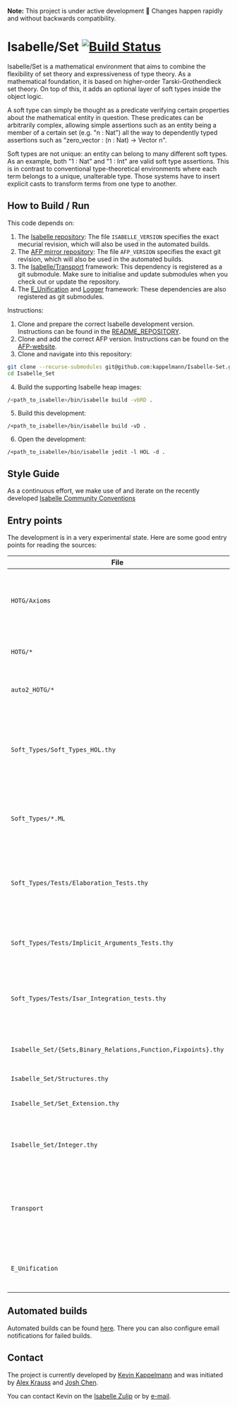 **Note:** This project is under active development 🚧 Changes happen rapidly and without backwards compatibility.

# Isabelle/Set [![Build Status](https://github.com/kappelmann/Isabelle-Set/actions/workflows/build.yml/badge.svg)](https://github.com/kappelmann/Isabelle-Set/actions)

Isabelle/Set is a mathematical environment that aims to combine the flexibility of set theory and expressiveness of type theory.
As a mathematical foundation, it is based on higher-order Tarski-Grothendieck set theory.
On top of this, it adds an optional layer of soft types inside the object logic.

A soft type can simply be thought as a predicate verifying certain properties about the mathematical entity in question.
These predicates can be arbitrarily complex, allowing simple assertions such as an entity being a member of a certain set (e.g. "n : Nat")
all the way to dependently typed assertions such as "zero\_vector : (n : Nat) -> Vector n".

Soft types are not unique: an entity can belong to many different soft types.
As an example, both "1 : Nat" and "1 : Int" are valid soft type assertions.
This is in contrast to conventional type-theoretical environments where each term belongs to a unique, unalterable type.
Those systems have to insert explicit casts to transform terms from one type to another.

## How to Build / Run

This code depends on:
1. The [Isabelle repository](https://isabelle.in.tum.de/repos/isabelle):
   The file `ISABELLE_VERSION` specifies the exact mecurial revision,
   which will also be used in the automated builds.
2. The [AFP mirror repository](https://github.com/isabelle-prover/mirror-afp-devel/):
   The file `AFP_VERSION` specifies the exact git revision,
   which will also be used in the automated builds.
3. The [Isabelle/Transport](https://github.com/kappelmann/transport-isabelle) framework:
   This dependency is registered as a git submodule.
   Make sure to initialise and update submodules when you check out or update the repository.
4. The [E\_Unification](https://github.com/kappelmann/e-unification-isabelle) and [Logger](https://github.com/kappelmann/logger-isabelle) framework:
   These dependencies are also registered as git submodules.

Instructions:
1. Clone and prepare the correct Isabelle development version.
   Instructions can be found in the
   [README_REPOSITORY](https://isabelle.in.tum.de/repos/isabelle/file/tip/README_REPOSITORY).
2. Clone and add the correct AFP version.
   Instructions can be found on the
   [AFP-website](https://www.isa-afp.org/using.html).
3. Clone and navigate into this repository:
  ```bash
  git clone --recurse-submodules git@github.com:kappelmann/Isabelle-Set.git
  cd Isabelle_Set
  ```
4. Build the supporting Isabelle heap images:
  ```bash
  /<path_to_isabelle>/bin/isabelle build -vbRD .
  ```
5. Build this development:
  ```
  /<path_to_isabelle>/bin/isabelle build -vD .
  ```
6. Open the development:
  ```
  /<path_to_isabelle>/bin/isabelle jedit -l HOL -d .
  ```

## Style Guide

As a continuous effort, we make use of and iterate on the recently developed
[Isabelle Community Conventions](https://isabelle.systems/conventions/)

## Entry points

The development is in a very experimental state.
Here are some good entry points for reading the sources:

File | Content
-----|--------
`HOTG/Axioms` | Axiomatisation of Tarski-Grothendieck set theory embedded in higher-order logic (HOTG).
`HOTG/*` | Basic set-theoretic results using HOTG.
`auto2_HOTG/*` | Experimental setup of the [auto2](https://www.isa-afp.org/entries/Auto2_HOL.html) prover for HOTG.
`Soft_Types/Soft_Types_HOL.thy` | Notion of soft type (based on HOL), types as predicates, function types, intersection types, etc.
`Soft_Types/*.ML` | Infrastructure for soft types: elaboration, unification, context data, etc.
`Soft_Types/Tests/Elaboration_Tests.thy` | Some examples of how soft type elaboration works, but mostly in the form of test cases.
`Soft_Types/Tests/Implicit_Arguments_Tests.thy` | Demonstrates automatic insertion of implicit arguments
`Soft_Types/Tests/Isar_Integration_tests.thy` | Demonstrates automatic generation of typing assumptions in proof contexts.
`Isabelle_Set/{Sets,Binary_Relations,Function,Fixpoints}.thy` | Further set-theoretic concepts with soft types
`Isabelle_Set/Structures.thy` | Basic syntax for structures
`Isabelle_Set/Set_Extension.thy` | Definitional set extension principle
`Isabelle_Set/Integer.thy` | Application of the set extension principle to construct `ℤ ⊇ ℕ`
`Transport` | Recent work to transport definitions via Galois connections and equivalences ([source](https://github.com/kappelmann/transport-isabelle))
`E_Unification` | A E-Unification framework for Isabelle ([source](https://github.com/kappelmann/e-unification-isabell://github.com/kappelmann/e-unification-isabellee))

## Automated builds

Automated builds can be found [here](https://github.com/kappelmann/Isabelle-Set/actions).
There you can also configure email notifications for failed builds.

## Contact

The project is currently developed by [Kevin Kappelmann](https://www21.in.tum.de/~kappelmk/)
and was initiated by [Alex Krauss](https://www21.in.tum.de/~krauss/) and [Josh Chen](https://joshchen.io/).

You can contact Kevin on the [Isabelle Zulip](https://isabelle.zulipchat.com/) or by [e-mail](kevin.kappelmann@tum.de).
